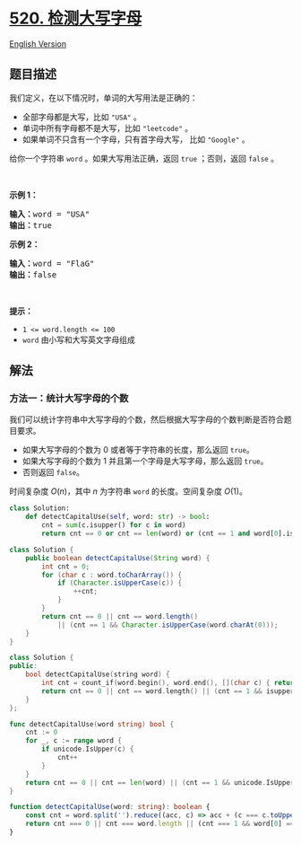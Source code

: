 # [520. 检测大写字母](https://leetcode.cn/problems/detect-capital)

[English Version](/solution/0500-0599/0520.Detect%20Capital/README_EN.md)

<!-- tags:字符串 -->

<!-- difficulty:简单 -->

## 题目描述

<!-- 这里写题目描述 -->

<p>我们定义，在以下情况时，单词的大写用法是正确的：</p>

<ul>
	<li>全部字母都是大写，比如 <code>"USA"</code> 。</li>
	<li>单词中所有字母都不是大写，比如 <code>"leetcode"</code> 。</li>
	<li>如果单词不只含有一个字母，只有首字母大写，&nbsp;比如&nbsp;<code>"Google"</code> 。</li>
</ul>

<p>给你一个字符串 <code>word</code> 。如果大写用法正确，返回 <code>true</code> ；否则，返回 <code>false</code> 。</p>

<p>&nbsp;</p>

<p><strong>示例 1：</strong></p>

<pre>
<strong>输入：</strong>word = "USA"
<strong>输出：</strong>true
</pre>

<p><strong>示例 2：</strong></p>

<pre>
<strong>输入：</strong>word = "FlaG"
<strong>输出：</strong>false
</pre>

<p>&nbsp;</p>

<p><strong>提示：</strong></p>

<ul>
	<li><code>1 &lt;= word.length &lt;= 100</code></li>
	<li><code>word</code> 由小写和大写英文字母组成</li>
</ul>

## 解法

### 方法一：统计大写字母的个数

我们可以统计字符串中大写字母的个数，然后根据大写字母的个数判断是否符合题目要求。

-   如果大写字母的个数为 0 或者等于字符串的长度，那么返回 `true`。
-   如果大写字母的个数为 1 并且第一个字母是大写字母，那么返回 `true`。
-   否则返回 `false`。

时间复杂度 $O(n)$，其中 $n$ 为字符串 `word` 的长度。空间复杂度 $O(1)$。

<!-- tabs:start -->

```python
class Solution:
    def detectCapitalUse(self, word: str) -> bool:
        cnt = sum(c.isupper() for c in word)
        return cnt == 0 or cnt == len(word) or (cnt == 1 and word[0].isupper())
```

```java
class Solution {
    public boolean detectCapitalUse(String word) {
        int cnt = 0;
        for (char c : word.toCharArray()) {
            if (Character.isUpperCase(c)) {
                ++cnt;
            }
        }
        return cnt == 0 || cnt == word.length()
            || (cnt == 1 && Character.isUpperCase(word.charAt(0)));
    }
}
```

```cpp
class Solution {
public:
    bool detectCapitalUse(string word) {
        int cnt = count_if(word.begin(), word.end(), [](char c) { return isupper(c); });
        return cnt == 0 || cnt == word.length() || (cnt == 1 && isupper(word[0]));
    }
};
```

```go
func detectCapitalUse(word string) bool {
	cnt := 0
	for _, c := range word {
		if unicode.IsUpper(c) {
			cnt++
		}
	}
	return cnt == 0 || cnt == len(word) || (cnt == 1 && unicode.IsUpper(rune(word[0])))
}
```

```ts
function detectCapitalUse(word: string): boolean {
    const cnt = word.split('').reduce((acc, c) => acc + (c === c.toUpperCase() ? 1 : 0), 0);
    return cnt === 0 || cnt === word.length || (cnt === 1 && word[0] === word[0].toUpperCase());
}
```

<!-- tabs:end -->

<!-- end -->
